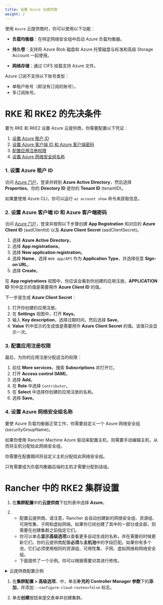 ```yaml
---
title: 设置 Azure 云提供商
weight: 2
---
```


使用 `Azure` 云提供商时，你可以使用以下功能：

- **负载均衡器**：在特定网络安全组中启动 Azure 负载均衡器。

- **持久卷**：支持将 Azure Blob 磁盘和 Azure 托管磁盘与标准和高级 Storage Account 一起使用。

- **网络存储**：通过 CIFS 挂载支持 Azure 文件。

Azure 订阅不支持以下账号类型：

- 单租户账号（即没有订阅的账号）。
- 多订阅账号。

# RKE 和 RKE2 的先决条件

要为 RKE 和 RKE2 设置 Azure 云提供商，你需要配置以下凭证：

1. [设置 Azure 租户 ID](#1-设置-azure-租户-id)
2. [设置 Azure 客户端 ID 和 Azure 客户端密码](#2-设置-azure-客户端-id-和-azure-客户端密码)
3. [配置应用注册权限](#3-配置应用注册权限)
4. [设置 Azure 网络安全组名称](#4-设置-azure-网络安全组名称)

### 1. 设置 Azure 租户 ID

访问 [Azure 门户](https://portal.azure.com)，登录并转到 **Azure Active Directory**，然后选择 **Properties**。你的 **Directory ID** 是你的 **Tenant ID** (tenantID)。

如果要使用 Azure CLI，你可以运行 `az account show` 命令来获取信息。

### 2. 设置 Azure 客户端 ID 和 Azure 客户端密码

访问 [Azure 门户](https://portal.azure.com)，登录并按照以下步骤创建 **App Registration** 和对应的 **Azure Client ID** (aadClientId) 以及 **Azure Client Secret** (aadClientSecret)。

1. 选择 **Azure Active Directory**。
1. 选择 **App registrations**。
1. 选择 **New application registration**。
1. 选择 **Name**，选择 `Web app/API` 作为 **Application Type**，并选择任意 **Sign-on URL**。
1. 选择 **Create**。

在 **App registrations** 视图中，你应该会看到你创建的应用注册。**APPLICATION ID** 列中显示的值是需要用作 **Azure Client ID** 的值。

下一步是生成 **Azure Client Secret**：

1. 打开你创建的应用注册。
1. 在 **Settings** 视图中，打开 **Keys**。
1. 输入 **Key description**，选择过期时间，然后选择 **Save**。
1. **Value** 列中显示的生成值是需要用作 **Azure Client Secret** 的值。该值只会显示一次。

### 3. 配置应用注册权限

最后，为你的应用注册分配适当的权限：

1. 前往 **More services**，搜索 **Subscriptions** 并打开它。
1. 打开 **Access control (IAM)**。
1. 选择 **Add**。
1. 在 **Role** 中选择 `Contributor`。
1. 在 **Select** 中选择你创建的应用注册的名称。
1. 选择 **Save**。

### 4. 设置 Azure 网络安全组名称

要使 Azure 负载均衡器正常工作，你需要自定义一个 Azure 网络安全组 (securityGroupName)。

如果你使用 Rancher Machine Azure 驱动来配置主机，则需要手动编辑主机，从而将主机分配给此网络安全组。

你需要在配置期间将自定义主机分配给此网络安全组。

只有需要成为负载均衡器后端的主机才需要分配到该组。

# Rancher 中的 RKE2 集群设置

1. 在**集群配置**中的**云提供商**下拉列表中选择 **Azure**。

1.
   * 配置云提供商。请注意，Rancher 会自动创建新的网络安全组、资源组、可用性集、子网和虚拟网络。如果你已经创建了其中的一部分或全部，则需要在创建集群之前指定它们。
   * 你可以单击**显示高级选项**以查看更多自动生成的名称，并在需要的时候更新它们。你的云提供商配置**必须**与**主机池**中的字段匹配。如果你有多个池，它们必须使用相同的资源组、可用性集、子网、虚拟网络和网络安全组。
   * 下面提供了一个示例。你可以根据需要对其进行修改。

<details id="v2.6.0-cloud-provider-config-file">
     <summary>云提供商配置示例</summary>

   ```yaml
   {
       "cloud":"AzurePublicCloud",
       "tenantId": "YOUR TENANTID HERE",
       "aadClientId": "YOUR AADCLIENTID HERE",
       "aadClientSecret": "YOUR AADCLIENTSECRET HERE",
       "subscriptionId": "YOUR SUBSCRIPTIONID HERE",
       "resourceGroup": "docker-machine",
       "location": "westus",
       "subnetName": "docker-machine",
       "securityGroupName": "rancher-managed-KA4jV9V2",
       "securityGroupResourceGroup": "docker-machine",
       "vnetName": "docker-machine-vnet",
       "vnetResourceGroup": "docker-machine",
       "primaryAvailabilitySetName": "docker-machine",
       "routeTableResourceGroup": "docker-machine",
       "cloudProviderBackoff": false,
       "useManagedIdentityExtension": false,
       "useInstanceMetadata": true
   }
   ```

</details>

1. 在**集群配置 > 高级选项**、中，单击**补充的 Controller Manager 参数**下的**添加**，并添加 `--configure-cloud-routes=false` 标志。

1. 单击**创建**按钮来提交表单并创建集群。
